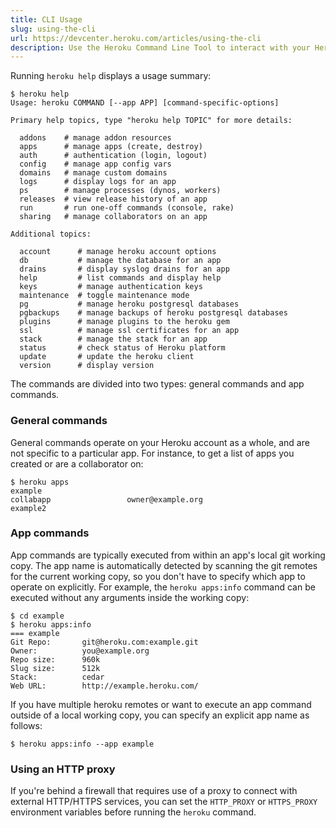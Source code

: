 ```yaml
---
title: CLI Usage
slug: using-the-cli
url: https://devcenter.heroku.com/articles/using-the-cli
description: Use the Heroku Command Line Tool to interact with your Heroku account and applications.
---
```


Running `heroku help` displays a usage summary:

```term
$ heroku help
Usage: heroku COMMAND [--app APP] [command-specific-options]

Primary help topics, type "heroku help TOPIC" for more details:

  addons    # manage addon resources
  apps      # manage apps (create, destroy)
  auth      # authentication (login, logout)
  config    # manage app config vars
  domains   # manage custom domains
  logs      # display logs for an app
  ps        # manage processes (dynos, workers)
  releases  # view release history of an app
  run       # run one-off commands (console, rake)
  sharing   # manage collaborators on an app

Additional topics:

  account      # manage heroku account options
  db           # manage the database for an app
  drains       # display syslog drains for an app
  help         # list commands and display help
  keys         # manage authentication keys
  maintenance  # toggle maintenance mode
  pg           # manage heroku postgresql databases
  pgbackups    # manage backups of heroku postgresql databases
  plugins      # manage plugins to the heroku gem
  ssl          # manage ssl certificates for an app
  stack        # manage the stack for an app
  status       # check status of Heroku platform
  update       # update the heroku client
  version      # display version
```

The commands are divided into two types: general commands and app commands.

### General commands

General commands operate on your Heroku account as a whole, and are not specific
to a particular app.  For instance, to get a list of apps you created or are a
collaborator on:

```term
$ heroku apps
example
collabapp                 owner@example.org
example2
```

### App commands

App commands are typically executed from within an app's local git working copy.
The app name is automatically detected by scanning the git remotes for the
current working copy, so you don't have to specify which app to operate on
explicitly. For example, the `heroku apps:info` command can be executed without any
arguments inside the working copy:

```term
$ cd example
$ heroku apps:info
=== example
Git Repo:       git@heroku.com:example.git
Owner:          you@example.org
Repo size:      960k
Slug size:      512k
Stack:          cedar
Web URL:        http://example.heroku.com/
```

If you have multiple heroku remotes or want to execute an app command outside of
a local working copy, you can specify an explicit app name as follows:

```term
$ heroku apps:info --app example
```

### Using an HTTP proxy

If you're behind a firewall that requires use of a proxy to connect with external HTTP/HTTPS services, you can set the `HTTP_PROXY` or `HTTPS_PROXY` environment variables before running the `heroku` command. 